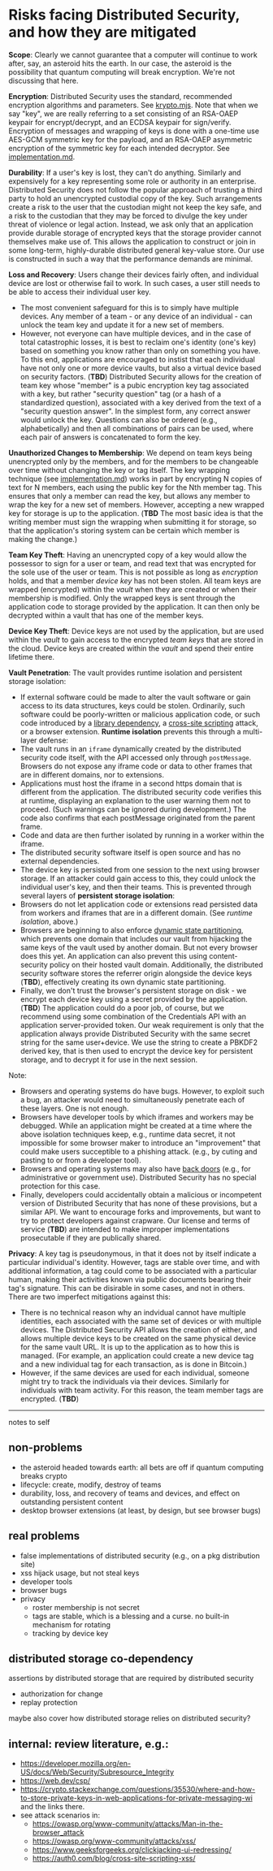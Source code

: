 # Risks facing Distributed Security, and how they are mitigated

**Scope**: Clearly we cannot guarantee that a computer will continue to work after, say, an asteroid hits the earth. In our case, the asteroid is the possibility that quantum computing will break encryption. We're not discussing that here.

**Encryption**: Distributed Security uses the standard, recommended encryption algorithms and parameters. See [krypto.mjs](../lib/krypto.mjs). Note that when we say "key", we are really referring to a set consisting of an RSA-OAEP keypair for encrypt/decrypt, and an ECDSA keypair for sign/verify. Encryption of messages and wrapping of keys is done with a one-time use AES-GCM symmetric key for the payload, and an RSA-OAEP asymmetric encryption of the symmetric key for each intended decryptor. See [implementation.md](implementation.md).

**Durability**: If a user's key is lost, they can't do anything. Similarly and expensively for a key representing some role or authority in an enterprise. Distributed Security does not follow the popular approach of trusting a third party to hold an unencrypted custodial copy of the key. Such arrangements create a risk to the user that the custodian might not keep the key safe, and a risk to the custodian that they may be forced to divulge the key under threat of violence or legal action. Instead, we ask only that an application provide durable storage of encrypted keys that the storage provider cannot themselves make use of. This allows the application to construct or join in some long-term, highly-durable distributed general key-value store. Our use is constructed in such a way that the performance demands are minimal.

**Loss and Recovery**: Users change their devices fairly often, and individual device are lost or otherwise fail to work. In such cases, a user still needs to be able to access their individual user key. 
- The most convenient safeguard for this is to simply have multiple devices. Any member of a team - or any device of an individual - can unlock the team key and update it for a new set of members.
- However, not everyone can have multiple devices, and in the case of total catastrophic losses, it is best to reclaim one's identity (one's key) based on something you know rather than only on something you have. To this end, applications are encouraged to instist that each individual have not only one or more device vaults, but also a virtual device based on security factors. (**TBD**) Distributed Security allows for the creation of team key whose "member" is a pubic encryption key tag associated with a key, but rather "security question" tag (or a hash of a standardized question), associated with a key derived from the text of a "security question answer". In the simplest form, any correct answer would unlock the key. Questions can also be ordered (e.g., alphabetically) and then all combinations of pairs can be used, where each pair of answers is concatenated to form the key.

**Unauthorized Changes to Membership**: We depend on team keys being unencrypted only by the members, and for the members to be changeable over time without changing the key or tag itself. The key wrapping technique (see [implementation.md](implementation.md)) works in part by encrypting N copies of text for N members, each using the public key for the Nth member tag. This ensures that only a member can read the key, but allows any member to wrap the key for a new set of members. However, accepting a new wrapped key for storage is up to the application. (**TBD** The most basic idea is that the writing member must sign the wrapping when submitting it for storage, so that the application's storing system can be certain which member is making the change.)

**Team Key Theft**: Having an unencrypted copy of a key would allow the possessor to sign for a user or team, and read text that was encrypted for the sole use of the user or team. This is not possible as long as *encryption* holds, and that a member *device key* has not been stolen. All team keys are wrapped (encrypted) within the *vault* when they are created or when their membership is modified. Only the wrapped keys is sent through the application code to storage provided by the application. It can then only be decrypted within a vault that has one of the member keys.

**Device Key Theft**: Device keys are not used by the application, but are used within the *vault* to gain access to the encrypted *team keys* that are stored in the cloud. Device keys are created within the *vault* and spend their entire lifetime there.

**Vault Penetration**: The vault provides runtime isolation and persistent storage isolation:

- If external software could be made to alter the vault software or gain access to its data structures, keys could be stolen. Ordinarily, such software could be poorly-written or malicious application code, or such code introduced by a [library dependency](https://cdn2.hubspot.net/hub/203759/file-1100864196-pdf/docs/Contrast_-_Insecure_Libraries_2014.pdf), a [cross-site scripting](https://owasp.org/www-community/attacks/xss/) attack, or a browser extension. **Runtime isolation** prevents this through a multi-layer defense:
 - The vault runs in an `iframe` dynamically created by the distributed security code itself, with the API accessed only through `postMessage`. Browsers do not expose any iframe code or data to other frames that are in different domains, nor to extensions.
 - Applications must host the iframe in a second https domain that is different from the application. The distributed security code verifies this at runtime, displaying an explanation to the user warning them not to proceed. (Such warnings can be ignored during development.) The code also confirms that each postMessage originated from the parent frame.
 - Code and data are then further isolated by running in a worker within the iframe.
 - The distributed security software itself is open source and has no external dependencies.
- The device key is persisted from one session to the next using browser storage. If an attacker could gain access to this, they could unlock the individual user's key, and then their teams. This is prevented through several layers of **persistent storage isolation**:
 - Browsers do not let application code or extensions read persisted data from workers and iframes that are in a different domain. (See *runtime isolation*, above.)
 - Browsers are beginning to also enforce [dynamic state partitioning](https://developer.mozilla.org/en-US/docs/Web/Privacy/State_Partitioning), which prevents one domain that includes our vault from hijacking the same keys of the vault used by another domain. But not every browser does this yet. An application can also prevent this using content-security policy on their hosted vault domain. Additionally, the distributed security software stores the referrer origin alongside the device keys (**TBD**), effectively creating its own dynamic state partitioning.
 - Finally, we don't trust the browser's persistent storage on disk - we encrypt each device key using a secret provided by the application. (**TBD**) The application could do a poor job, of course, but we recommend using some combination of the Credentials API with an application server-provided token. Our weak requirement is only that the application always provide Distributed Security with the same secret string for the same user+device. We use the string to create a PBKDF2 derived key, that is then used to encrypt the device key for persistent storage, and to decrypt it for use in the next session.

Note:

- Browsers and operating systems do have bugs. However, to exploit such a bug, an attacker would need to simultaneously penetrate each of these layers. One is not enough.
- Browsers have developer tools by which iframes and workers may be debugged. While an application might be created at a time where the above isolation techniques keep, e.g., runtime data secret, it not impossible for some browser maker to introduce an "improvement" that could make users succeptible to a phishing attack. (e.g., by cuting and pasting to or from a developer tool).
- Browsers and operating systems may also have [back doors](https://en.wikipedia.org/wiki/Backdoor_(computing)) (e.g., for administrative or government use). Distributed Security has no special protection for this case.
- Finally, developers could accidentally obtain a malicious or incompetent version of Distributed Security that has none of these provisions, but a similar API. We want to encourage forks and improvements, but want to try to protect developers against crapware. Our license and terms of service (**TBD**) are intended to make improper implementations prosecutable if they are publically shared.

**Privacy**: A key tag is pseudonymous, in that it does not by itself indicate a particular individual's identity. However, tags are stable over time, and with additional information, a tag could come to be associated with a particular human, making their activities known via public documents bearing their tag's signature. This can be disirable in some cases, and not in others. There are two imperfect mitigations against this:
- There is no technical reason why an indvidual cannot have multiple identities, each associated with the same set of devices or with multiple devices. The Distributed Security API allows the creation of either, and allows multiple device keys to be created on the same physical device for the same vault URL. It is up to the application as to how this is managed. (For example, an application could create a new device tag and a new individual tag for each transaction, as is done in Bitcoin.)
- However, if the same devices are used for each individual, someone might try to track the individuals via their devices. Similarly for individuals with team activity. For this reason, the team member tags are encrypted. (**TBD**)
 
-----
notes to self

## non-problems

- the asteroid headed towards earth: all bets are off if quantum computing breaks crypto
- lifecycle: create, modify, destroy of teams
- durability, loss, and recovery of teams and devices, and effect on outstanding persistent content
- desktop browser extensions (at least, by design, but see browser bugs)

## real problems

- false implementations of distributed security (e.g., on a pkg distribution site)
- xss hijack usage, but not steal keys
- developer tools
- browser bugs
- privacy
  - roster membership is not secret
  - tags are stable, which is a blessing and a curse. no built-in mechanism for rotating
  - tracking by device key

## distributed storage co-dependency
assertions by distributed storage that are required by distributed security

- authorization for change
- replay protection

maybe also cover how distributed storage relies on distributed security?

## internal: review literature, e.g.:

- https://developer.mozilla.org/en-US/docs/Web/Security/Subresource_Integrity
- https://web.dev/csp/
- https://crypto.stackexchange.com/questions/35530/where-and-how-to-store-private-keys-in-web-applications-for-private-messaging-wi and the links there.
- see attack scenarios in:
  - https://owasp.org/www-community/attacks/Man-in-the-browser_attack
  - https://owasp.org/www-community/attacks/xss/
  - https://www.geeksforgeeks.org/clickjacking-ui-redressing/
  - https://auth0.com/blog/cross-site-scripting-xss/
